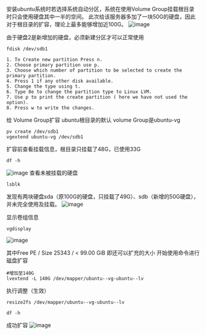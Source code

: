 安装ubuntu系统时若选择系统自动分区，系统在使用Volume Group挂载根目录时只会使用硬盘其中一半的空间。
此次给该服务器多加了一块50G的硬盘，因此对于根目录的扩容，理论上最多能够增加近100G。
![image](https://user-images.githubusercontent.com/89510761/227770222-b04a5a4e-f8df-4be7-8537-7b0c49eec42c.png)

由于硬盘2是新增加的硬盘，必须新建分区才可以正常使用

```
fdisk /dev/sdb1
```

```
1. To Create new partition Press n.
2. Choose primary partition use p.
3. Choose which number of partition to be selected to create the primary partition.
4. Press 1 if any other disk available.
5. Change the type using t.
6. Type 8e to change the partition type to Linux LVM.
7. Use p to print the create partition ( here we have not used the option).
8. Press w to write the changes.
```

给 Volume Group扩容
ubuntu根目录的默认 volume Group是ubuntu-vg
```
pv create /dev/sdb1
vgextend ubuntu-vg /dev/sdb1
```

扩容前查看挂载信息，根目录只挂载了48G，已使用33G
```
df -h
```
![image](https://user-images.githubusercontent.com/89510761/227770457-5639b0bd-7e37-4e72-a540-f49e0855fc5f.png)
查看未被挂载的硬盘
```
lsblk
```
发现有两块硬盘sda（原100G的硬盘，只挂载了49G）、sdb（新增的50G硬盘），并未完全使用及挂载。
![image](https://user-images.githubusercontent.com/89510761/227770473-36993264-3494-4e89-a245-bbf0f3ba0c1c.png)

显示卷组信息
```
vgdisplay
```
![image](https://user-images.githubusercontent.com/89510761/227770485-6d6d3a02-caf3-4529-9c53-4983af3bb0be.png)

其中Free PE / Size 25343 / < 99.00 GiB 即还可以扩充的大小
开始使用命令进行磁盘扩容
```
#增加至140G
lvextend -L 140G /dev/mapper/ubuntu--vg-ubuntu--lv
```
执行调整（生效）
```
resize2fs /dev/mapper/ubuntu--vg-ubuntu--lv
```
```
df -h
```
成功扩容
![image](https://user-images.githubusercontent.com/89510761/227770508-19f1f0bf-03e6-43c8-ae40-1b98ed70155e.png)

